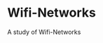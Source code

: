 # Wifi-Networks

A study of Wifi-Networks   
           
           
           
            
           
